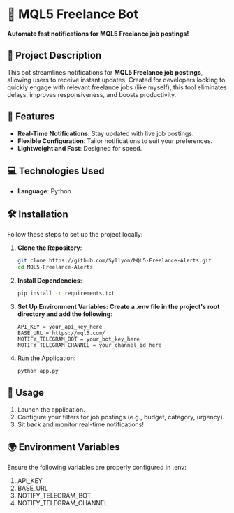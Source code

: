 # 🚀 MQL5 Freelance Bot
**Automate fast notifications for MQL5 Freelance job postings!**

## 🎯 Project Description
This bot streamlines notifications for **MQL5 Freelance job postings**, allowing users to receive instant updates. 
Created for developers looking to quickly engage with relevant freelance jobs (like myself), this tool eliminates delays, improves responsiveness, and boosts productivity.

## 🌟 Features
- **Real-Time Notifications**: Stay updated with live job postings.
- **Flexible Configuration**: Tailor notifications to suit your preferences.
- **Lightweight and Fast**: Designed for speed.
  
## 💻 Technologies Used
- **Language**: Python

## 🛠️ Installation
Follow these steps to set up the project locally:
1. **Clone the Repository**:
   ```bash
   git clone https://github.com/Syllyon/MQL5-Freelance-Alerts.git
   cd MQL5-Freelance-Alerts
2. **Install Dependencies**:
   ```bash
   pip install -r requirements.txt
3. **Set Up Environment Variables: Create a .env file in the project's root directory and add the following**:
   ```text
   API_KEY = your_api_key_here
   BASE_URL = https://mql5.com/
   NOTIFY_TELEGRAM_BOT = your_bot_key_here
   NOTIFY_TELEGRAM_CHANNEL = your_channel_id_here
4. Run the Application:
   ```bash
   python app.py

## 🧪 Usage
1. Launch the application.
2. Configure your filters for job postings (e.g., budget, category, urgency).
3. Sit back and monitor real-time notifications!

## 🌍 Environment Variables
Ensure the following variables are properly configured in .env:
1. API_KEY
2. BASE_URL
3. NOTIFY_TELEGRAM_BOT
4. NOTIFY_TELEGRAM_CHANNEL
